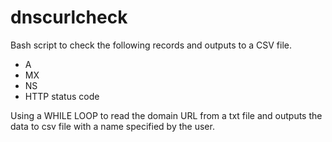# dnscurlcheck

Bash script to check the following records and outputs to a CSV file.
- A 
- MX 
- NS 
- HTTP status code

Using a WHILE LOOP to read the domain URL from a txt file and outputs the data to csv file with a name specified by the user.
